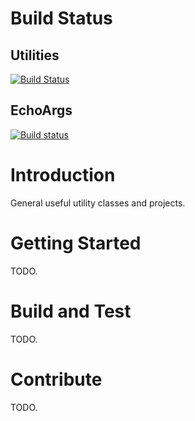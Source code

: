 # Build Status

## Utilities
[![Build Status](https://dev.azure.com/pieterv/Utilities/_apis/build/status/Utilities%20-%20.NET%20Core%20-%20CI)](https://dev.azure.com/pieterv/Utilities/_build/latest?definitionId=12)

## EchoArgs
[![Build status](https://dev.azure.com/pieterv/Utilities/_apis/build/status/Utilities%20-%20.NET%20Desktop%20-%20CI)](https://dev.azure.com/pieterv/Utilities/_build/latest?definitionId=20)

# Introduction
General useful utility classes and projects.

# Getting Started
TODO.

# Build and Test
TODO.

# Contribute
TODO.
